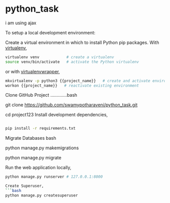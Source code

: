 # python_task
i am using ajax

To setup a local development environment:

Create a virtual environment in which to install Python pip packages. With [virtualenv](https://pypi.python.org/pypi/virtualenv),
```bash
virtualenv venv            # create a virtualenv
source venv/bin/activate   # activate the Python virtualenv 
```

or with [virtualenvwrapper](http://virtualenvwrapper.readthedocs.org/en/latest/),
```bash
mkvirtualenv -p python3 {{project_name}}   # create and activate environment
workon {{project_name}}   # reactivate existing environment
```

Clone GitHub Project
.............bash

 git clone https://github.com/swamypotharaveni/python_task.git
 
cd project123
Install development dependencies,
```bash

pip install -r requirements.txt
```

Migrate Databases
bash

python manage.py makemigrations

python manage.py migrate

Run the web application locally,
```bash
python manage.py runserver # 127.0.0.1:8000

Create Superuser,
```bash
python manage.py createsuperuser
